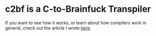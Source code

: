 # c2bf is a C-to-Brainfuck Transpiler

If you want to see how it works, or learn about how compilers work in general, check out the article I wrote [here](https://iacgm.pages.dev/posts/c2bf).
